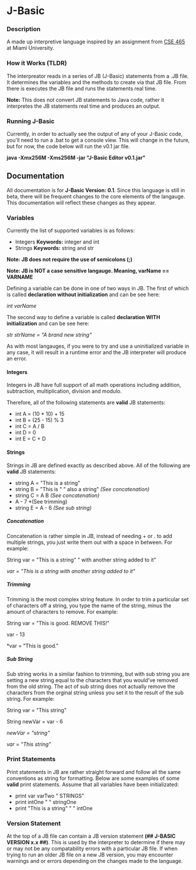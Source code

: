 # J-Basic
### Description
A made up interpretive language inspired by an assignment from [CSE 465](https://miamioh.edu/cec/academics/departments/cse/academics/course-descriptions/cse-465-565/index.html) at Miami University.

### How it Works (TLDR)
The interpreator reads in a series of JB (J-Basic) statements from a .JB file. It determines the variables and the methods to create via that JB file. From there is executes the JB file and runs the statements real time. 

**Note:** This does not convert JB statements to Java code, rather it interpretes the JB statements real time and produces an output.

### Running J-Basic
Currently, in order to actually see the output of any of your J-Basic code, you'll need to run a .bat to get a console view. This will change in the future, but for now, the code below will run the v0.1 jar file.

**java -Xmx256M -Xms256M -jar "J-Basic Editor v0.1.jar"**

## Documentation
All documentation is for **J-Basic Version: 0.1**. Since this language is still in beta, there will be frequent changes to the core elements of the langauge. This documentation will reflect these changes as they appear.

### Variables

Currently the list of supported variables is as follows:
* Integers **Keywords:** integer and int
* Strings **Keywords:** string and str

**Note: JB does not require the use of semicolons (;)**

**Note: JB is NOT a case sensitive langauge. Meaning, varName == VARNAME**

Defining a variable can be done in one of two ways in JB. The first of which is called **declaration without initialization** and can be see here:

*int varName*

The second way to define a variable is called **declaration WITH initialization** and can be see here:

*str strName = "A brand new string"*

As with most langauges, if you were to try and use a uninitialized variable in any case, it will result in a runtime error and the JB interpreter will produce an error.

#### Integers

Integers in JB have full support of all math operations including addition, subtraction, multiplication, division and modulo.

Therefore, all of the following statements are **valid** JB statements:
* int A = (10 * 10) + 15
* int B = (25 - 15) % 3
* int C = A / B
* int D = 0
* int E = C + D

#### Strings

Strings in JB are defined exactly as described above. All of the following are **valid** JB statements:
* string A = "This is a string"
* string B = "This is " " also a string" *(See concatenation)*
* string C = A B *(See concatenation)*
* A - 7 *(See trimming)
* string E = A - 6 *(See sub string)*

##### Concatenation

Concatenation is rather simple in JB, instead of needing + or . to add multiple strings, you just write them out with a space in between. For example:

String var = "This is a string" " with another string added to it"

*var = "This is a string with another string added to it"*

##### Trimming

Trimming is the most complex string feature. In order to trim a particular set of characters off a string, you type the name of the string, minus the amount of characters to remove. For example:

String var = "This is good. REMOVE THIS!"

var - 13

*var = "This is good."

##### Sub String

Sub string works in a similar fashion to trimming, but with sub string you are setting a new string equal to the characters that you would've removed from the old string. The act of sub string does not actually remove the characters from the orginal string unless you set it to the result of the sub string. For example: 

String var = "This string"

String newVar = var - 6

*newVar = "string"*

*var = "This string"*

### Print Statements

Print statements in JB are rather straight forward and follow all the same conventions as string for formatting. Below are some examples of some **valid** print statements. Assume that all variables have been initializated:

* print var varTwo " STRINGS"
* print intOne " " stringOne
* print "This is a string" " " intOne

### Version Statement
At the top of a JB file can contain a JB version statement **(## J-BASIC VERSION x.x ##)**. This is used by the interpreter to determine if there may or may not be any compatability errors with a particular JB file. If when trying to run an older JB file on a new JB version, you may encounter warnings and or errors depending on the changes made to the language.

